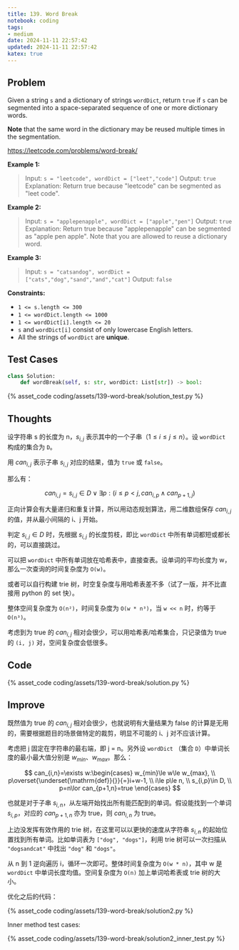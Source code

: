 ```yaml
---
title: 139. Word Break
notebook: coding
tags:
- medium
date: 2024-11-11 22:57:42
updated: 2024-11-11 22:57:42
katex: true
---
```

## Problem

Given a string `s` and a dictionary of strings `wordDict`, return `true` if `s` can be segmented into a space-separated sequence of one or more dictionary words.

**Note** that the same word in the dictionary may be reused multiple times in the segmentation.

<https://leetcode.com/problems/word-break/>

**Example 1:**

> Input: `s = "leetcode", wordDict = ["leet","code"]`
> Output: `true`
> Explanation: Return true because "leetcode" can be segmented as "leet code".

**Example 2:**

> Input: `s = "applepenapple", wordDict = ["apple","pen"]`
> Output: `true`
> Explanation: Return true because "applepenapple" can be segmented as "apple pen apple".
> Note that you are allowed to reuse a dictionary word.

**Example 3:**

> Input: `s = "catsandog", wordDict = ["cats","dog","sand","and","cat"]`
> Output: `false`

**Constraints:**

- `1 <= s.length <= 300`
- `1 <= wordDict.length <= 1000`
- `1 <= wordDict[i].length <= 20`
- `s` and `wordDict[i]` consist of only lowercase English letters.
- All the strings of `wordDict` are **unique**.

## Test Cases

``` python
class Solution:
    def wordBreak(self, s: str, wordDict: List[str]) -> bool:
```

{% asset_code coding/assets/139-word-break/solution_test.py %}

## Thoughts

设字符串 s 的长度为 n，$s_{i,j}$ 表示其中的一个子串（$1\le i\le j\le n$）。设 `wordDict` 构成的集合为 `D`。

用 $can_{i,j}$ 表示子串 $s_{i,j}$ 对应的结果，值为 `true` 或 `false`。

那么有：

$$can_{i,j}=s_{i,j}\in D\lor \exists p:(i\le p<j,can_{i,p}\land can_{p+1,j})$$

正向计算会有大量递归和重复计算，所以用动态规划算法，用二维数组保存 $can_{i,j}$ 的值，并从最小间隔的 i、j 开始。

判定 $s_{i,j}\in D$ 时，先根据 $s_{i,j}$ 的长度剪枝，即比 `wordDict` 中所有单词都短或都长的，可以直接跳过。

可以把 `wordDict` 中所有单词放在哈希表中，直接查表。设单词的平均长度为 w，那么一次查询的时间复杂度为 `O(w)`。

或者可以自行构建 trie 树，时空复杂度与用哈希表差不多（试了一版，并不比直接用 python 的 set 快）。

整体空间复杂度为 `O(n²)`，时间复杂度为 `O(w * n³)`，当 `w << n` 时，约等于 `O(n³)`。

考虑到为 true 的 $can_{i,j}$ 相对会很少，可以用哈希表/哈希集合，只记录值为 true 的 `(i, j)` 对，空间复杂度会低很多。

## Code

{% asset_code coding/assets/139-word-break/solution.py %}

## Improve

既然值为 true 的 $can_{i,j}$ 相对会很少，也就说明有大量结果为 false 的计算是无用的，需要根据题目的场景做特定的裁剪，明显不可能的 i、j 对不应该计算。

考虑把 j 固定在字符串的最右端，即 j = n。另外设 `wordDict` （集合 `D`）中单词长度的最小最大值分别是 $w_{min}$、$w_{max}$。那么：

$$
can_{i,n}=\exists w:\begin{cases}
w_{min}\le w\le w_{max}, \\
p\overset{\underset{\mathrm{def}}{}}{=}i+w-1, \\
i\le p\le n, \\
s_{i,p}\in D, \\
p=n\lor can_{p+1,n}=true
\end{cases}
$$

也就是对于子串 $s_{i,n}$，从左端开始找出所有能匹配到的单词。假设能找到一个单词 $s_{i,p}$，对应的 $can_{p+1,n}$ 亦为 true，则 $can_{i,n}$ 为 true。

上边没发挥有效作用的 trie 树，在这里可以以更快的速度从字符串 $s_{i,n}$ 的起始位置找到所有单词。比如单词表为 `["dog", "dogs"]`，利用 trie 树可以一次扫描从 `"dogsandcat"` 中找出 `"dog"` 和 `"dogs"`。

从 n 到 1 逆向遍历 i，循环一次即可。整体时间复杂度为 `O(w * n)`，其中 w 是 `wordDict` 中单词长度均值。空间复杂度为 `O(n)` 加上单词哈希表或 trie 树的大小。

优化之后的代码：

{% asset_code coding/assets/139-word-break/solution2.py %}

Inner method test cases:

{% asset_code coding/assets/139-word-break/solution2_inner_test.py %}
